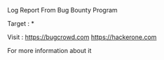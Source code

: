 Log Report From Bug Bounty Program 

Target : 
*

Visit :
https://bugcrowd.com
https://hackerone.com

For more information about it
